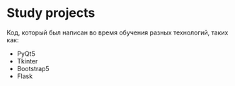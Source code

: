 # Study projects
Код, который был написан во время обучения разных технологий, таких как:
* PyQt5
* Tkinter
* Bootstrap5
* Flask
